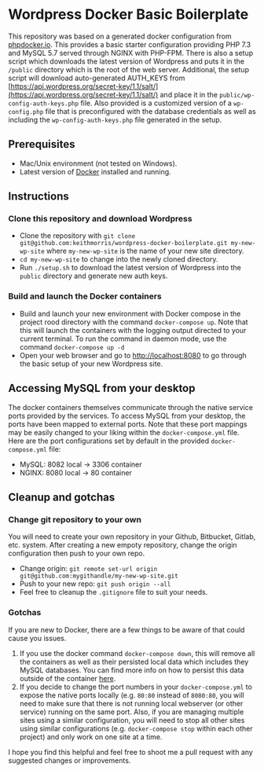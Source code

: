 # Wordpress Docker Basic Boilerplate

This repository was based on a generated docker configuration from [phpdocker.io](https://phpdocker.io/). This provides a basic starter configuration providing PHP 7.3 and MySQL 5.7 served through NGINX with PHP-FPM. There is also a setup script which downloads the latest version of Wordpress and puts it in the `/public` directory which is the root of the web server. Additional, the setup script will download auto-generated AUTH_KEYS from [https://api.wordpress.org/secret-key/1.1/salt/](https://api.wordpress.org/secret-key/1.1/salt/) and place it in the `public/wp-config-auth-keys.php` file. Also provided is a customized version of a `wp-config.php` file that is preconfigured with the database credentials as well as including the `wp-config-auth-keys.php` file generated in the setup.

## Prerequisites
* Mac/Unix environment (not tested on Windows).
* Latest version of [Docker](https://hub.docker.com/?overlay=onboarding) installed and running.

## Instructions

### Clone this repository and download Wordpress

* Clone the repository with `git clone git@github.com:keithmorris/wordpress-docker-boilerplate.git my-new-wp-site` where `my-new-wp-site` is the name of your new site directory.
* `cd my-new-wp-site` to change into the newly cloned directory.
* Run `./setup.sh` to download the latest version of Wordpress into the `public` directory and generate new auth keys.

### Build and launch the Docker containers

* Build and launch your new environment with Docker compose in the project rood directory with the command `docker-compose up`. Note that this will launch the containers with the logging output directed to your current terminal. To run the command in daemon mode, use the command `docker-compose up -d`
* Open your web browser and go to [http://localhost:8080](http://localhost:8080) to go through the basic setup of your new Wordpress site.

## Accessing MySQL from your desktop

The docker containers themselves communicate through the native service ports provided by the services. To access MySQL from your desktop, the ports have been mapped to external ports. Note that these port mappings may be easily changed to your liking within the `docker-compose.yml` file. Here are the port configurations set by default in the provided `docker-compose.yml` file:

* MySQL: 8082 local -> 3306 container
* NGINX: 8080 local -> 80 container

## Cleanup and gotchas

### Change git repository to your own

You will need to create your own repository in your Github, Bitbucket, Gitlab, etc. system. After creating a new empoty repository, change the origin configuration then push to your own repo.

* Change origin: `git remote set-url origin git@github.com:mygithandle/my-new-wp-site.git`
* Push to your new repo: `git push origin --all`
* Feel free to cleanup the `.gitignore` file to suit your needs.

### Gotchas

If you are new to Docker, there are a few things to be aware of that could cause you issues.

1. If you use the docker command `docker-compose down`, this will remove all the containers as well as their persisted local data which includes they MySQL databases. You can find more info on how to persist this data outside of the container [here](https://stackoverflow.com/questions/39175194/docker-compose-persistent-data-mysql).
2. If you decide to change the port numbers in your `docker-compose.yml` to expose the native ports locally (e.g. `80:80` instead of `8080:80`, you will need to make sure that there is not running local webserver (or other service) running on the same port. Also, if you are managing multiple sites using a similar configuration, you will need to stop all other sites using similar configurations (e.g. `docker-compose stop` within each other project) and only work on one site at a time.

I hope you find this helpful and feel free to shoot me a pull request with any suggested changes or improvements.





